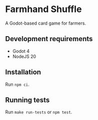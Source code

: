 # Farmhand Shuffle

A Godot-based card game for farmers.

## Development requirements

- Godot 4
- NodeJS 20

## Installation

Run `npm ci`.

## Running tests

Run `make run-tests` or `npm test`.

